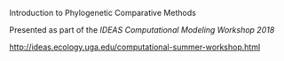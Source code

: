 Introduction to Phylogenetic Comparative Methods

Presented as part of the *IDEAS Computational Modeling Workshop 2018*

http://ideas.ecology.uga.edu/computational-summer-workshop.html